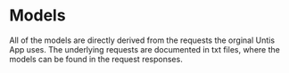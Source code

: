 # Models

All of the models are directly derived from the requests the orginal Untis App uses.
The underlying requests are documented in txt files, where the models can be found in the request responses.